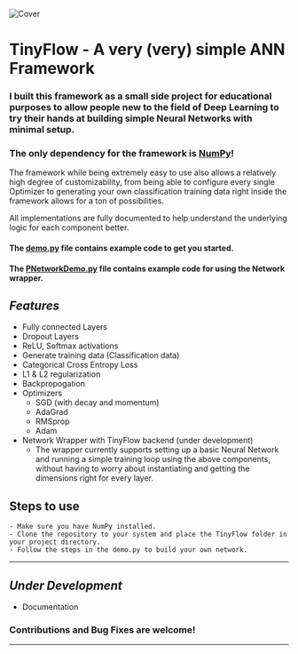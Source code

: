 ![Cover](https://i.imgur.com/2Xp9nxM.png)
# TinyFlow - A very (very) simple ANN Framework
### I built this framework as a small side project for educational purposes to allow people new to the field of Deep Learning to try their hands at building simple Neural Networks with minimal setup.
### The only dependency for the framework is [NumPy](https://numpy.org/)!

The framework while being extremely easy to use also allows a relatively high degree of customizability, from being able to configure every single Optimizer to generating your own classification training data right inside the framework allows for a ton of possibilities.

All implementations are fully documented to help understand the underlying logic for each component better.



#### The [demo.py](demo.py) file contains example code to get you started.

#### The [PNetworkDemo.py](NetworkDemo.py) file contains example code for using the Network wrapper.

## *Features*
- Fully connected Layers
- Dropout Layers
- ReLU, Softmax activations
- Generate training data (Classification data)
- Categorical Cross Entropy Loss
- L1 & L2 regularization
- Backpropogation
- Optimizers
  - SGD (with decay and momentum)
  - AdaGrad
  - RMSprop
  - Adam
- Network Wrapper with TinyFlow backend (under development)
  - The wrapper currently supports setting up a basic Neural Network and running a simple training loop using the above components, without having to worry about instantiating and getting the dimensions right for every layer.

## Steps to use
```
- Make sure you have NumPy installed.
- Clone the repository to your system and place the TinyFlow folder in your project directory.
- Follow the steps in the demo.py to build your own network. 
```


---

## *Under Development*
- Documentation

### **Contributions and Bug Fixes are welcome!**

---